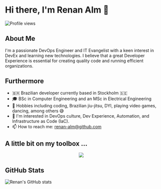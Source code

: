 # Hi there, I'm Renan Alm 👋

![Profile views](https://gpvc.arturio.dev/renan-alm)

## About Me

I'm a passionate DevOps Engineer and IT Evangelist with a keen interest in DevEx and learning new technologies. I believe that a great Developer Experience is essential for creating quality code and running efficient organizations.

<script type="text/javascript" src="https://sessionize.com/api/speaker/sessions/zhtbitzijo/0x0x3fb393x"></script>

## Furthermore

- 🇧🇷 Brazilian developer currently based in Stockholm 🇸🇪 
- 🎓 BSc in Computer Engineering and an MSc in Electrical Engineering
- 🎯 Hobbies including coding, Brazilian jiu-jitsu, DYI, playing video games, dancing, among others 😅
- 👀 I'm interested in DevOps culture, Dev Experience, Automation, and Infrastructure as Code (IaC).
- 📫 How to reach me: [renan-alm@github.com](mailto:renan-alm@github.com) 

## A little bit on my toolbox ...

<p align="center">
  <a href="https://skillicons.dev">
    <img src="https://skillicons.dev/icons?i=githubactions,jenkins,ansible,terraform,azure,gcp,linux,redhat,debian,maven,kubernetes,docker,git,github,gitlab,bitbucket,python,java,go,vscode,bash,vim,idea,pycharm,obsidian,elasticsearch,grafana,prometheus,matlab,postman,arduino,&perline=14&theme=light" />
  </a>
</p>


<!-- 
## My Skills
- **Languages**: Python, Java, Go, Bash, SQL
- **Frameworks**: Flask, Spring Boot
- **Tools**: GitHub Actions, Jenkins, Ansible, Terraform, Azure, GCP, Linux, Red Hat, Debian, Maven, Kubernetes, Docker, Git, GitHub, GitLab, Bitbucket, VSCode, Vim, IntelliJ IDEA, PyCharm, Obsidian, Elasticsearch, Grafana, Prometheus, MATLAB, Postman, Arduino
-->

## GitHub Stats

![Renan's GitHub stats](https://github-readme-stats.vercel.app/api?username=renan-alm&show_icons=true&theme=default)

<!-- 
## Top Languages

![Top Languages](https://github-readme-stats.vercel.app/api/top-langs/?username=renan-alm&layout=compact&theme=default)
-->
